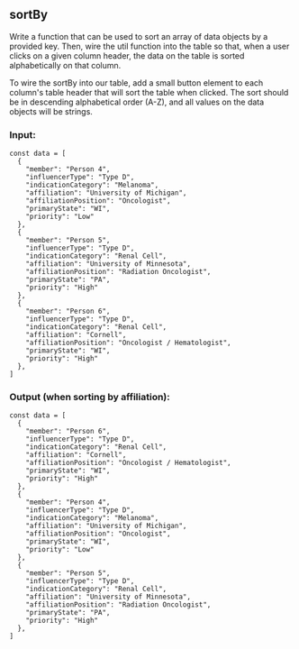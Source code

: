 ## sortBy

Write a function that can be used to sort an array of data objects by a provided key. Then, wire the util function into the table so that, when a user clicks on a given column header, the data on the table is sorted alphabetically on that column.

To wire the sortBy into our table, add a small button element to each column's table header that will sort the table when clicked. The sort should be in descending alphabetical order (A-Z), and all values on the data objects will be strings.

### Input:

```
const data = [
  {
    "member": "Person 4",
    "influencerType": "Type D",
    "indicationCategory": "Melanoma",
    "affiliation": "University of Michigan",
    "affiliationPosition": "Oncologist",
    "primaryState": "WI",
    "priority": "Low"
  },
  {
    "member": "Person 5",
    "influencerType": "Type D",
    "indicationCategory": "Renal Cell",
    "affiliation": "University of Minnesota",
    "affiliationPosition": "Radiation Oncologist",
    "primaryState": "PA",
    "priority": "High"
  },
  {
    "member": "Person 6",
    "influencerType": "Type D",
    "indicationCategory": "Renal Cell",
    "affiliation": "Cornell",
    "affiliationPosition": "Oncologist / Hematologist",
    "primaryState": "WI",
    "priority": "High"
  },
]
```

### Output (when sorting by affiliation):

```
const data = [
  {
    "member": "Person 6",
    "influencerType": "Type D",
    "indicationCategory": "Renal Cell",
    "affiliation": "Cornell",
    "affiliationPosition": "Oncologist / Hematologist",
    "primaryState": "WI",
    "priority": "High"
  },
  {
    "member": "Person 4",
    "influencerType": "Type D",
    "indicationCategory": "Melanoma",
    "affiliation": "University of Michigan",
    "affiliationPosition": "Oncologist",
    "primaryState": "WI",
    "priority": "Low"
  },
  {
    "member": "Person 5",
    "influencerType": "Type D",
    "indicationCategory": "Renal Cell",
    "affiliation": "University of Minnesota",
    "affiliationPosition": "Radiation Oncologist",
    "primaryState": "PA",
    "priority": "High"
  },
]
```
